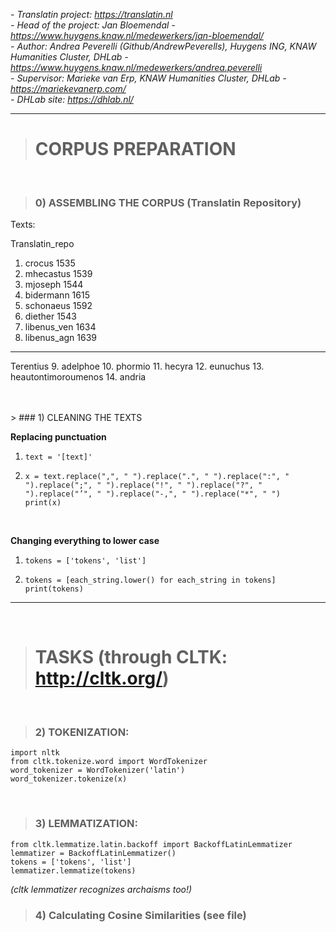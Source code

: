 *- Translatin project: https://translatin.nl* \
*- Head of the project: Jan Bloemendal - https://www.huygens.knaw.nl/medewerkers/jan-bloemendal/* \
*- Author: Andrea Peverelli (Github/AndrewPeverells), Huygens ING, KNAW Humanities Cluster, DHLab - https://www.huygens.knaw.nl/medewerkers/andrea.peverelli* \
*- Supervisor: Marieke van Erp, KNAW Humanities Cluster, DHLab - https://mariekevanerp.com/* \
*- DHLab site: https://dhlab.nl/*

----------------------------------------------------------------------------------------------------------

> # CORPUS PREPARATION
<br />

> ### 0) ASSEMBLING THE CORPUS (Translatin Repository)

Texts:

Translatin_repo
1. crocus 1535
2. mhecastus 1539
3. mjoseph 1544
4. bidermann 1615
5. schonaeus 1592
6. diether 1543
7. libenus_ven 1634
8. libenus_agn 1639

---

Terentius
9. adelphoe
10. phormio
11. hecyra
12. eunuchus
13. heautontimoroumenos
14. andria

<br />
<br />
> ### 1) CLEANING THE TEXTS


**Replacing punctuation**

1. `text = '[text]'`

2. `x = text.replace(",", " ").replace(".", " ").replace(":", " ").replace(";", " ").replace("!", " ").replace("?", " ").replace("’", " ").replace("-,", " ").replace("*", " ")`\
`print(x)`

<br />

**Changing everything to lower case**

1. `tokens = ['tokens', 'list']`

2. `tokens = [each_string.lower() for each_string in tokens]`\
  `print(tokens)`
  
***
<br />

> # TASKS (through CLTK: http://cltk.org/)

<br />

> ### 2) TOKENIZATION:

`import nltk`\
`from cltk.tokenize.word import WordTokenizer`\
`word_tokenizer = WordTokenizer('latin')`\
`word_tokenizer.tokenize(x)`

<br />

> ### 3) LEMMATIZATION:

`from cltk.lemmatize.latin.backoff import BackoffLatinLemmatizer`\
`lemmatizer = BackoffLatinLemmatizer()`\
`tokens = ['tokens', 'list']`\
`lemmatizer.lemmatize(tokens)`

*(cltk lemmatizer recognizes archaisms too!)*

> ### 4) Calculating Cosine Similarities (see file)
